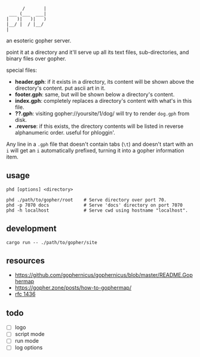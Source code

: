 ```
      /       |
 ___ (___  ___|
|   )|   )|   )
|__/ |  / |__/
|
```

an esoteric gopher server. 

point it at a directory and it'll serve up all its text files, sub-directories, and binary files over gopher.

special files:

- **header.gph**: if it exists in a directory, its content will be shown above the directory's content. put ascii art in it.
- **footer.gph**: same, but will be shown below a directory's content.
- **index.gph**: completely replaces a directory's content with what's in this file.
- **??.gph**: visiting gopher://yoursite/1/dog/ will try to render `dog.gph` from disk.
- **.reverse**: if this exists, the directory contents will be listed in reverse alphanumeric order. useful for phloggin'.

Any line in a `.gph` file that doesn't contain tabs (`\t`) and doesn't start with an `i` will get an `i` automatically prefixed, turning it into a gopher information item. 

## usage

    phd [options] <directory>

    phd ./path/to/gopher/root    # Serve directory over port 70.
    phd -p 7070 docs             # Serve 'docs' directory on port 7070
    phd -h localhost             # Serve cwd using hostname "localhost".

## development

    cargo run -- ./path/to/gopher/site

## resources

- https://github.com/gophernicus/gophernicus/blob/master/README.Gophermap
- https://gopher.zone/posts/how-to-gophermap/
- [rfc 1436](https://tools.ietf.org/html/rfc1436)

## todo

- [ ] logo
- [ ] script mode
- [ ] run mode
- [ ] log options
